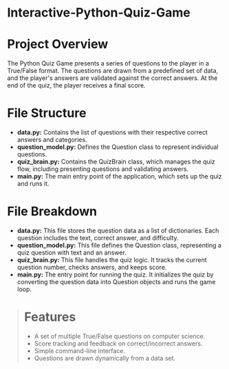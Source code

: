 # Interactive-Python-Quiz-Game
# Project Overview
The Python Quiz Game presents a series of questions to the player in a True/False format. The questions are drawn from a predefined set of data, and the player's answers are validated against the correct answers. At the end of the quiz, the player receives a final score.

# File Structure
- **data.py:** Contains the list of questions with their respective correct answers and categories.
- **question_model.py:** Defines the Question class to represent individual questions.
- **quiz_brain.py:** Contains the QuizBrain class, which manages the quiz flow, including presenting questions and validating answers.
- **main.py:** The main entry point of the application, which sets up the quiz and runs it.

# File Breakdown
- **data.py:** This file stores the question data as a list of dictionaries. Each question includes the text, correct answer, and difficulty.
- **question_model.py:** This file defines the Question class, representing a quiz question with text and an answer.
- **quiz_brain.py:** This file handles the quiz logic. It tracks the current question number, checks answers, and keeps score.
- **main.py:** The entry point for running the quiz. It initializes the quiz by converting the question data into Question objects and runs the game loop.

> # Features
> - A set of multiple True/False questions on computer science.
> - Score tracking and feedback on correct/incorrect answers.
> - Simple command-line interface.
> - Questions are drawn dynamically from a data set.
